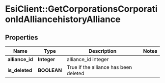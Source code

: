 # EsiClient::GetCorporationsCorporationIdAlliancehistoryAlliance

## Properties
Name | Type | Description | Notes
------------ | ------------- | ------------- | -------------
**alliance_id** | **Integer** | alliance_id integer | 
**is_deleted** | **BOOLEAN** | True if the alliance has been deleted | 


